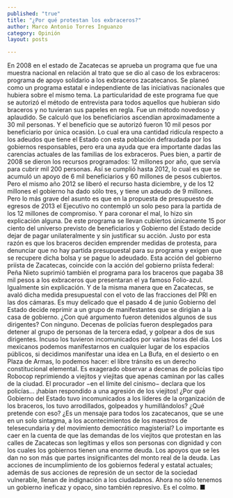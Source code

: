 ```yaml
---
published: "true"
title: "¿Por qué protestan los exbraceros?"
author: Marco Antonio Torres Inguanzo
category: Opinión
layout: posts

---
```



En 2008 en el estado de Zacatecas se aprueba un programa que fue una muestra nacional en relación al trato que se dio al caso de los exbraceros: programa de apoyo solidario a los exbraceros zacatecanos. Se planeó como un programa estatal e independiente de las iniciativas nacionales que hubiera sobre el mismo tema. La particularidad de este programa fue que se autorizó el método de entrevista para todos aquellos que hubieran sido braceros y no tuvieran sus papeles en regla. Fue un método novedoso y aplaudido. Se calculó que los beneficiarios ascendían aproximadamente a 30 mil personas. Y el beneficio que se autorizó fueron 10 mil pesos por beneficiario por única ocasión. Lo cual era una cantidad ridícula respecto a los adeudos que tiene el Estado con esta población defraudada por los gobiernos responsables, pero era una ayuda que era importante dadas las carencias actuales de las familias de los exbraceros. Pues bien, a partir de 2008 se dieron los recursos programados: 12 millones por año, que servía para cubrir mil 200 personas. Así se cumplió hasta 2012, lo cual es que se acumuló un apoyo de 6 mil beneficiarios y 60 millones de pesos cubiertos. Pero el mismo año 2012 se liberó el recurso hasta diciembre, y de los 12 millones el gobierno ha dado sólo tres, y tiene un adeudo de 9 millones. Pero lo más grave del asunto es que en la propuesta de presupuesto de egresos de 2013 el Ejecutivo no contempló un solo peso para la partida de los 12 millones de compromiso. Y para coronar el mal, lo hizo sin explicación alguna. De este programa se llevan cubiertos únicamente 15 por ciento del universo previsto de beneficiarios y Gobierno del Estado decide dejar de pagar unilateralmente y sin justificar su acción. Justo por esta razón es que los braceros deciden emprender medidas de protesta, para denunciar que no hay partida presupuestal para su programa y exigen que se recupere dicha bolsa y se pague lo adeudado.
Esta acción del gobierno priísta de Zacatecas, coincide con la acción del gobierno priísta federal: Peña Nieto suprimió también el programa para los braceros que pagaba 38 mil pesos a los exbraceros que presentaran el ya famoso Folio-azul. Igualmente sin explicación. Y de la misma manera que en Zacatecas, se avaló dicha medida presupuestal con el voto de las fracciones del PRI en las dos cámaras.
Es muy delicado que el pasado 4 de junio Gobierno del Estado decide reprimir a un grupo de manifestantes que se dirigían a la casa de gobierno. ¿Con qué argumento fueron detenidos algunos de sus dirigentes? Con ninguno. Decenas de policías fueron desplegados para detener al grupo de personas de la tercera edad, y golpear a dos de sus dirigentes. Incuso los tuvieron incomunicados por varias horas del día. Los mexicanos podemos manifestarnos en cualquier lugar de los espacios públicos, si decidimos manifestar una idea en La Bufa, en el desierto o en Plaza de Armas, lo podemos hacer: el libre tránsito es un derecho constitucional elemental. Es exagerado observar a decenas de policías tipo Robocop reprimiendo a viejitos y viejitas que apenas caminan por las calles de la ciudad. El procurador −en el límite del cinismo− declara que los policías… ¡habían respondido a una agresión de los viejitos! ¿Por qué Gobierno del Estado tuvo incomunicados a los líderes de la organización de los braceros, los tuvo arrodillados, golpeados y humillándolos? ¿Qué pretende con eso? ¿Es un mensaje para todos los zacatecanos, que se une en un solo sintagma, a los acontecimientos de los maestros de telesecundaria y del movimiento democrático magisterial?
Lo importante es caer en la cuenta de que las demandas de los viejitos que protestan en las calles de Zacatecas son legítimas y ellos son personas con dignidad y con los cuales los gobiernos tienen una enorme deuda. Los apoyos que se les dan no son más que partes insignificantes del monto real de la deuda. Las acciones de incumplimiento de los gobiernos federal y estatal actuales; además de sus acciones de represión de un sector de la sociedad vulnerable, llenan de indignación a los ciudadanos. Ahora no sólo tenemos un gobierno ineficaz y opaco, sino también represivo. Es el colmo. ■

